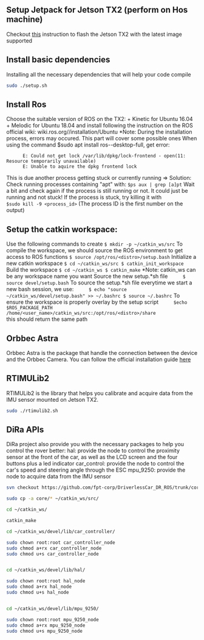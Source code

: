 ## Setup Jetpack for Jetson TX2 (perform on Hos machine)

Checkout [this](https://github.com/fpt-corp/DiRa/blob/master/DiRa_Software/Jetson_TX2/Document/Setup_Flash_Jetson_TX2.txt) instruction to flash the Jetson TX2 with the latest image supported


## Install basic dependencies
Installing all the necessary dependencies that will help your code compile

```bash
sudo ./setup.sh
```

## Install Ros


Choose the suitable version of ROS on the TX2: 
	+ Kinetic for Ubuntu 16.04
	+ Melodic for Ubuntu 18.04
and install following the instruction on the ROS official wiki: wiki.ros.org/<distro>/installation/Ubuntu
   *Note: During the installation process, errors may occured. This part will cover some possible ones
	When using the command $sudo apt install ros-<distro>-desktop-full, get error:
```
	  E: Could not get lock /var/lib/dpkg/lock-frontend - open(11: Resource temporarily unavailable)
	  E: Unable to aquire the dpkg frontend lock
```
	
This is due another process getting stuck or currently running
=> Solution: 
Check running processes containing "apt" with: 
	```$ps aux | grep [a]pt```
Wait a bit and check again if the process is still running or not. 
It could just be running and not stuck!
If the process is stuck, try killing it with 		
	```$sudo kill -9 <process_id>``` 
(The process ID is the first number on the output)
## Setup the catkin workspace: 
Use the following commands to create
    ```
    $ mkdir -p ~/catkin_ws/src
    ```
To compile the workspace, we should source the ROS environment to get access to ROS functions
    ```
    $ source /opt/ros/<distro>/setup.bash
    ```
Initialize a new catkin workspace
    ```
    $ cd ~/catkin_ws/src
    $ catkin_init_workspace
    ```		
Build the workspace
    ```
    $ cd ~/catkin_ws
    $ catkin_make
    ```
*Note: catkin_ws can be any workspace name you want
Source the new setup.*sh file
    ```		
    $ source devel/setup.bash
    ```	
To source the setup.*sh file everytime we start a new bash session, we use:
    ```		
    $ echo "source ~/catkin_ws/devel/setup.bash" >> ~/.bashrc
    $ source ~/.bashrc
    ```	
To ensure the workspace is properly overlay by the setup script
    ```		
    $echo $ROS_PACKAGE_PATH /home/<user_name>/catkin_ws/src:/opt/ros/<distro>/share
    ```	  
this should return the same path

## Orbbec Astra
Orbbec Astra is the package that handle the connection between the device and the Orbbec Camera. You can follow the official installation guide [here](https://github.com/orbbec/ros_astra_camera)

## RTIMULib2
RTIMULib2 is the library that helps you calibrate and acquire data from the IMU sensor mounted on Jetson TX2. 

```bash
sudo ./rtimulib2.sh
```
## DiRa APIs
DiRa project also provide you with the necessary packages to help you control the rover better:
 hal: provide the node to control the proximity sensor at the front of the car, as well as the LCD screen and the four buttons plus a led indicator
 car_control: provide the node to control the car's speed and steering angle through the ESC
 mpu_9250: provide the node to acquire data from the IMU sensor

```bash
svn checkout https://github.com/fpt-corp/DriverlessCar_DR_ROS/trunk/core

sudo cp -a core/* ~/catkin_ws/src/

cd ~/catkin_ws/

catkin_make

cd ~/catkin_ws/devel/lib/car_controller/

sudo chown root:root car_controller_node
sudo chmod a+rx car_controller_node
sudo chmod u+s car_controller_node


cd ~/catkin_ws/devel/lib/hal/

sudo chown root:root hal_node
sudo chmod a+rx hal_node
sudo chmod u+s hal_node


cd ~/catkin_ws/devel/lib/mpu_9250/

sudo chown root:root mpu_9250_node
sudo chmod a+rx mpu_9250_node
sudo chmod u+s mpu_9250_node

```


